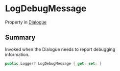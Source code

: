 # LogDebugMessage

Property in [Dialogue](yarn.dialogue.md)

## Summary

Invoked when the Dialogue needs to report debugging\
information.

```csharp
public Logger? LogDebugMessage { get; set; }
```
